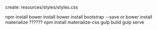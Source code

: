 create: resources/styles/styles.css

npm install
bower install
bower install bootstrap --save    or   bower install materialize   ??????
npm install materialize-css
gulp build
gulp serve
